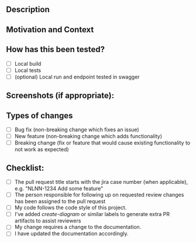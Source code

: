 <!--- Provide a general summary of your changes in the Title above -->

## Description
<!--- Describe your changes in detail -->

## Motivation and Context
<!--- Why is this change required? What problem does it solve? -->
<!--- If it fixes an open issue, please link to the issue here. -->

## How has this been tested?
<!--- Please describe in detail how you tested your changes. -->
<!--- Include details of your testing environment, tests ran to see how -->
<!--- your change affects other areas of the code, etc. -->
- [ ] Local build
- [ ] Local tests
- [ ] (optional) Local run and endpoint tested in swagger

## Screenshots (if appropriate):

## Types of changes
<!--- What types of changes does your code introduce? Put an `x` in all the boxes that apply: -->
- [ ] Bug fix (non-breaking change which fixes an issue)
- [ ] New feature (non-breaking change which adds functionality)
- [ ] Breaking change (fix or feature that would cause existing functionality to not work as expected)

## Checklist:
<!--- Go over all the following points, and put an `x` in all the boxes that apply. -->
<!--- If you're unsure about any of these, don't hesitate to ask. We're here to help! -->
- [ ] The pull request title starts with the jira case number (when applicable), e.g. "NLNN-1234 Add some feature"
- [ ] The person responsible for following up on requested review changes has been assigned to the pull request
- [ ] My code follows the code style of this project.
- [ ] I've added *create-diagram* or similar labels to generate extra PR artifacts to assist reviewers
- [ ] My change requires a change to the documentation.
- [ ] I have updated the documentation accordingly.
